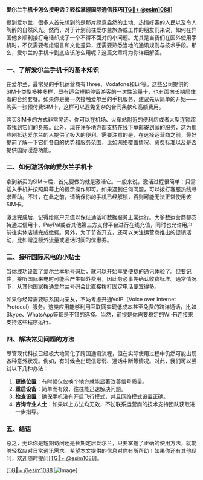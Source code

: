 **爱尔兰手机卡怎么接电话？轻松掌握国际通信技巧[[TG💪+ @esim1088](https://t.me/s/esim1088)]**

提到爱尔兰，很多人首先想到的是那片绿意盎然的土地、热情好客的人民以及令人陶醉的自然风光。然而，对于计划前往爱尔兰旅游或工作的朋友们来说，如何在异国他乡顺利接打电话却成了一个不得不面对的小问题。尤其是当我们在国外使用手机时，不仅需要考虑语言和文化差异，还需要熟悉当地的通讯规则与技术手段。那么，爱尔兰的手机卡到底应该怎么用呢？这篇文章将为你详细解答。

### 一、了解爱尔兰手机卡的基本知识

在爱尔兰，最常见的手机运营商有Three、Vodafone和Eir等。这些公司提供的SIM卡类型多种多样，既有适合短期停留游客的一次性流量卡，也有面向长期居住者的合约套餐。如果你是第一次接触爱尔兰的手机服务，建议先从简单的开始——购买一张预付费SIM卡，这样可以避免复杂的合同条款和高额费用。

购买SIM卡的方式非常灵活。你可以在机场、火车站附近的便利店或者大型连锁超市找到它们的身影。此外，现在许多地方都支持在线下单邮寄到家的服务，这为那些刚抵达爱尔兰的人提供了极大的便利。需要注意的是，在选择运营商之前，最好提前了解一下它们各自的优势和服务范围，比如网络覆盖情况、资费标准以及是否提供国际漫游功能。

### 二、如何激活你的爱尔兰手机卡

拿到新买的SIM卡后，首先要做的就是激活它。一般来说，激活过程很简单：只需插入手机并按照屏幕上的提示操作即可。如果遇到任何问题，可以拨打客服热线寻求帮助。不过，在此之前，请确保你的手机已经解锁，否则可能无法正常使用该SIM卡。

激活完成后，记得给账户充值以保证通话和数据服务正常运行。大多数运营商都支持通过信用卡、PayPal或者其他第三方支付平台进行在线充值，同时也允许用户前往实体店铺完成缴费。另外，为了节省开支，还可以关注运营商推出的促销活动，比如赠送额外流量或通话时间的优惠券。

### 三、接听国际来电的小贴士

当你成功设置了爱尔兰本地号码后，就可以开始享受便捷的通讯体验了。但要记住，接听国际来电时可能会产生额外费用，因此务必事先确认收费标准。通常情况下，从其他国家拨通爱尔兰号码会比直接拨打固定电话便宜得多。

如果你经常需要联系国内亲友，不妨考虑开通VoIP（Voice over Internet Protocol）服务。这类应用能够利用互联网实现低成本甚至免费的跨洋通话，比如Skype、WhatsApp等都是不错的选择。当然，前提是你需要稳定的Wi-Fi连接来支持这些程序运行。

### 四、解决常见问题的方法

尽管现代科技已经极大地简化了跨国通讯流程，但在实际使用过程中仍然可能出现各种意外状况。例如，有时候会出现信号弱、通话中断等情况。对此，我们可以尝试以下几种办法：

1. **更换位置**：有时候仅仅换个地方就能显著改善信号质量。
2. **重启设备**：简单而有效，往往能迅速解决问题。
3. **检查设置**：确保手机没有开启飞行模式，并且网络模式设置正确。
4. **咨询专业人士**：如果以上方法均无效，不妨联系运营商的技术支持团队获取进一步指导。

### 五、结语

总之，无论你是短期访问还是长期定居爱尔兰，只要掌握了正确的使用方法，就能够轻松应对日常通讯需求。希望本文提供的信息对你有所帮助！如果你还有其他疑问，欢迎随时提问[[TG💪+ @esim1088](https://t.me/s/esim1088)]。

[[TG💪+ @esim1088](https://t.me/s/esim1088) ![Image](https://i.postimg.cc/4NQfJmqS/Snipaste-2025-05-13-00-14-12.png)]